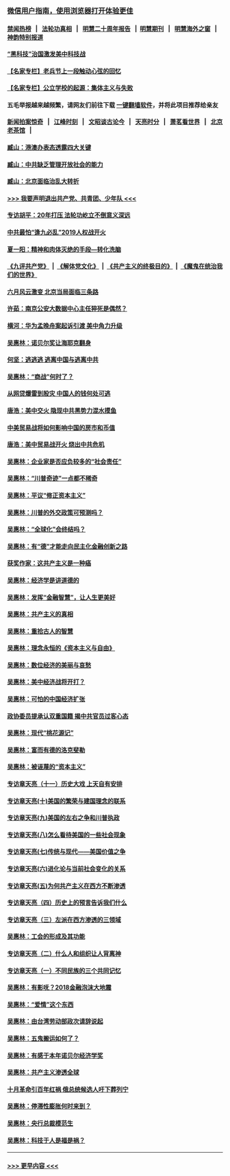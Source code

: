 ### [微信用户指南，使用浏览器打开体验更佳](https://github.com/gfw-breaker/banned-news1/blob/master/indexes/wechat-guide.md?t=0)
#### [禁闻热榜](热点新闻.md?t=0)  &nbsp;&nbsp;|&nbsp;&nbsp; [法轮功真相](https://github.com/gfw-breaker/truth/blob/master/README.md?t=0) &nbsp;&nbsp;|&nbsp;&nbsp; [明慧二十周年报告](https://github.com/gfw-breaker/mh-reports/blob/master/README.md?t=0) &nbsp;&nbsp;|&nbsp;&nbsp;[明慧期刊](https://github.com/gfw-breaker/mh-qikan) &nbsp;&nbsp;|&nbsp;&nbsp; [明慧海外之窗](https://github.com/gfw-breaker/mh-news/blob/master/README.md?t=0) &nbsp;&nbsp;|&nbsp;&nbsp; [神韵特别报道](https://github.com/gfw-breaker/mh-news/blob/master/shenyun.md?t=0)
#### [“黑科技”治国激发美中科技战](../pages/nsc423/n11638056.md?t=02051801) 
#### [【名家专栏】老兵节上一段触动心弦的回忆](../pages/nsc423/n11646016.md?t=02051801) 
#### [【名家专栏】公立学校的起源：集体主义与失败](../pages/nsc423/n11601833.md?t=02051801) 
#### 五毛举报越来越频繁，请网友们前往下载 [一键翻墙软件](https://github.com/gfw-breaker/ssr-accounts)，并将此项目推荐给亲友
#### [新闻拍案惊奇](https://github.com/gfw-breaker/banned-news1/blob/master/pages/link4.md) &nbsp;&nbsp;|&nbsp;&nbsp; [江峰时刻](https://github.com/gfw-breaker/banned-news1/blob/master/pages/link4.md) &nbsp;&nbsp;|&nbsp;&nbsp; [文昭谈古论今](https://github.com/gfw-breaker/banned-news1/blob/master/pages/link4.md) &nbsp;&nbsp;|&nbsp;&nbsp; [天亮时分](https://github.com/gfw-breaker/banned-news1/blob/master/pages/link4.md) &nbsp;&nbsp;|&nbsp;&nbsp; [萧茗看世界](https://github.com/gfw-breaker/banned-news1/blob/master/pages/link4.md) &nbsp;&nbsp;|&nbsp;&nbsp; [北京老茶馆](https://github.com/gfw-breaker/banned-news1/blob/master/pages/link4.md) &nbsp;&nbsp;|&nbsp;&nbsp; 
#### [臧山：港澳办表态透露四大关键](../pages/nsc423/n11421628.md?t=02051801) 
#### [臧山：中共缺乏管理开放社会的能力](../pages/nsc423/n11407457.md?t=02051801) 
#### [臧山：北京面临治乱大转折](../pages/nsc423/n11406895.md?t=02051801) 
#### [>>> 我要声明退出共产党、共青团、少年队 <<<](https://github.com/begood0513/goodnews/blob/master/quit/letter.md) 
#### [专访胡平：20年打压 法轮功屹立不倒意义深远](../pages/nsc423/n11398800.md?t=02051801) 
#### [中共最怕“逢九必乱”2019人权战开火](../pages/nsc423/n11385248.md?t=02051801) 
#### [夏一阳：精神和肉体灭绝的手段—转化洗脑](../pages/nsc423/n11368250.md?t=02051801) 
#### [《九评共产党》](https://github.com/begood0513/9ping.md/blob/master/README.md) &nbsp;|&nbsp; [《解体党文化》](../../../../jtdwh.md/blob/master/README.md)  &nbsp;|&nbsp; [《共产主义的终极目的》](../../../../gczydzjmd.md/blob/master/README.md) &nbsp;|&nbsp; [《魔鬼在统治我们的世界》](../../../../mgztzwmdsj.md/blob/master/README.md) 
#### [六月风云激变 北京当局面临三条路](../pages/nsc423/n11313668.md?t=02051801) 
#### [许茹：南京公安大数据中心主任猝死是偶然？](../pages/nsc423/n11064744.md?t=02051801) 
#### [横河：华为孟晚舟案起诉引渡 美中角力升级](../pages/nsc423/n11027230.md?t=02051801) 
#### [吴惠林：诺贝尔奖让海耶克翻身](../pages/nsc423/n10890049.md?t=02051801) 
#### [何坚：逃逃逃 逃离中国与逃离中共](../pages/nsc423/n10592891.md?t=02051801) 
#### [吴惠林：“商战”何时了？](../pages/nsc423/n10573558.md?t=02051801) 
#### [从网贷爆雷到股灾 中国人的钱何处可逃](../pages/nsc423/n10572800.md?t=02051801) 
#### [唐浩：美中交火 隐现中共黑势力混水摸鱼](../pages/nsc423/n10544040.md?t=02051801) 
#### [中美贸易战将如何影响中国的房市和币值](../pages/nsc423/n10543697.md?t=02051801) 
#### [唐浩：美中贸易战开火 烧出中共危机](../pages/nsc423/n10540126.md?t=02051801) 
#### [吴惠林：企业家是否应负较多的“社会责任”](../pages/nsc423/n10535022.md?t=02051801) 
#### [吴惠林：“川普奇迹”一点都不稀奇](../pages/nsc423/n10512808.md?t=02051801) 
#### [吴惠林：平议“修正资本主义”](../pages/nsc423/n10495724.md?t=02051801) 
#### [吴惠林：川普的外交政策可预测吗？](../pages/nsc423/n10462387.md?t=02051801) 
#### [吴惠林：“全球化”会终结吗？](../pages/nsc423/n10452838.md?t=02051801) 
#### [吴惠林：有“德”才能走向民主化金融创新之路](../pages/nsc423/n10432292.md?t=02051801) 
#### [获奖作家：这共产主义是一种癌](../pages/nsc423/n10431541.md?t=02051801) 
#### [吴惠林：经济学是讲道德的](../pages/nsc423/n10398014.md?t=02051801) 
#### [吴惠林：发挥“金融智慧”，让人生更美好](../pages/nsc423/n10375019.md?t=02051801) 
#### [吴惠林：共产主义的真相](../pages/nsc423/n10351394.md?t=02051801) 
#### [吴惠林：重拾古人的智慧](../pages/nsc423/n10337691.md?t=02051801) 
#### [吴惠林：理念永恒的《资本主义与自由》](../pages/nsc423/n10316274.md?t=02051801) 
#### [吴惠林：数位经济的美丽与哀愁](../pages/nsc423/n10292946.md?t=02051801) 
#### [吴惠林：美中经济战将开打？](../pages/nsc423/n10258825.md?t=02051801) 
#### [吴惠林：可怕的中国经济扩张](../pages/nsc423/n10219147.md?t=02051801) 
#### [政协委员提承认双重国籍 揭中共官员过客心态](../pages/nsc423/n10208809.md?t=02051801) 
#### [吴惠林：现代“桃花源记”](../pages/nsc423/n10185234.md?t=02051801) 
#### [吴惠林：富而有德的洛克斐勒](../pages/nsc423/n10142264.md?t=02051801) 
#### [吴惠林：被诬蔑的“资本主义”](../pages/nsc423/n10124816.md?t=02051801) 
#### [专访章天亮（十一）历史大戏 上天自有安排](../pages/nsc423/n10094905.md?t=02051801) 
#### [专访章天亮(十)美国的繁荣与建国理念的联系](../pages/nsc423/n10094899.md?t=02051801) 
#### [专访章天亮(九)美国的左右之争和川普执政](../pages/nsc423/n10094889.md?t=02051801) 
#### [专访章天亮(八)怎么看待美国的一些社会现象](../pages/nsc423/n10094857.md?t=02051801) 
#### [专访章天亮(七)传统与现代——美国价值之争](../pages/nsc423/n10093140.md?t=02051801) 
#### [专访章天亮(六)进化论与当前社会变化的关系](../pages/nsc423/n10092036.md?t=02051801) 
#### [专访章天亮(五)为何共产主义在西方不断渗透](../pages/nsc423/n10083620.md?t=02051801) 
#### [专访章天亮（四）历史上的预言告诉我们什么](../pages/nsc423/n10083606.md?t=02051801) 
#### [专访章天亮（三）左派在西方渗透的三领域](../pages/nsc423/n10081115.md?t=02051801) 
#### [吴惠林：工会的形成及其功能](../pages/nsc423/n10080633.md?t=02051801) 
#### [专访章天亮（二）什么人和组织让人背离神](../pages/nsc423/n10076637.md?t=02051801) 
#### [专访章天亮（一）不同民族的三个共同记忆](../pages/nsc423/n10074188.md?t=02051801) 
#### [吴惠林：有影呒？2018金融泡沫大地震](../pages/nsc423/n10040534.md?t=02051801) 
#### [吴惠林：“爱情”这个东西](../pages/nsc423/n10019423.md?t=02051801) 
#### [吴惠林：由台湾劳动部政次请辞说起](../pages/nsc423/n9979679.md?t=02051801) 
#### [吴惠林：五鬼搬运如何了？](../pages/nsc423/n9925338.md?t=02051801) 
#### [吴惠林：有感于本年诺贝尔经济学奖](../pages/nsc423/n9871883.md?t=02051801) 
#### [吴惠林：共产主义渗透全球](../pages/nsc423/n9812748.md?t=02051801) 
#### [十月革命引百年红祸 俄总统候选人吁下葬列宁](../pages/nsc423/n9810182.md?t=02051801) 
#### [吴惠林：停滞性膨胀何时来到？](../pages/nsc423/n9764136.md?t=02051801) 
#### [吴惠林：央行总裁模范生](../pages/nsc423/n9728134.md?t=02051801) 
#### [吴惠林：科技于人是福是祸？](../pages/nsc423/n9672982.md?t=02051801) 

----
#### [ >>> 更早内容 <<< ](../indexes/nsc423-earlier.md)
